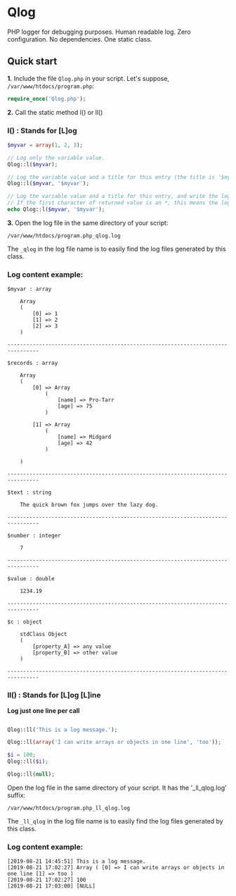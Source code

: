 # Qlog
PHP logger for debugging purposes. Human readable log. Zero configuration. No dependencies. One static class.

## Quick start

**1.** Include the file ```Qlog.php``` in your script. Let's suppose, ```/var/www/htdocs/program.php```:

```php
require_once('Qlog.php');
```

**2.** Call the static method l() or ll()

### l() : Stands for [L]og

```php
$myvar = array(1, 2, 3);

// Log only the variable value.
Qlog::l($myvar);

// Log the variable value and a title for this entry (the title is '$myvar').
Qlog::l($myvar, '$myvar');

// Log the variable value and a title for this entry, and write the logged data to standard output too.
// If the first character of returned value is an *, this means the log file could not be saved.
echo Qlog::l($myvar, '$myvar');
```

**3.** Open the log file in the same directory of your script:

```/var/www/htdocs/program.php_qlog.log```

The ```_qlog``` in the log file name is to easily find the log files generated by this class.

### Log content example:

```
$myvar : array

    Array
    (
        [0] => 1
        [1] => 2
        [2] => 3
    )

--------------------------------------------------------------------------------

$records : array

    Array
    (
        [0] => Array
            (
                [name] => Pro-Tarr
                [age] => 75
            )

        [1] => Array
            (
                [name] => Midgard
                [age] => 42
            )

    )

--------------------------------------------------------------------------------

$text : string

    The quick brown fox jumps over the lazy dog.

--------------------------------------------------------------------------------

$number : integer

    7

--------------------------------------------------------------------------------

$value : double

    1234.19

--------------------------------------------------------------------------------

$c : object

    stdClass Object
    (
        [property_A] => any value
        [property_B] => other value
    )

--------------------------------------------------------------------------------
```

### ll() : Stands for [L]og [L]ine

**Log just one line per call**

```php

Qlog::ll('This is a log message.');

Qlog::ll(array('I can write arrays or objects in one line', 'too'));

$i = 100;
Qlog::ll($i);

Qlog::ll(null);
```

Open the log file in the same directory of your script. It has the '_ll_qlog.log' suffix:

```/var/www/htdocs/program.php_ll_qlog.log```

The ```_ll_qlog``` in the log file name is to easily find the log files generated by this class.

### Log content example:

```
[2019-08-21 14:45:51] This is a log message.
[2019-08-21 17:02:27] Array ( [0] => I can write arrays or objects in one line [1] => too )
[2019-08-21 17:02:27] 100
[2019-08-21 17:03:00] [NULL]
```
